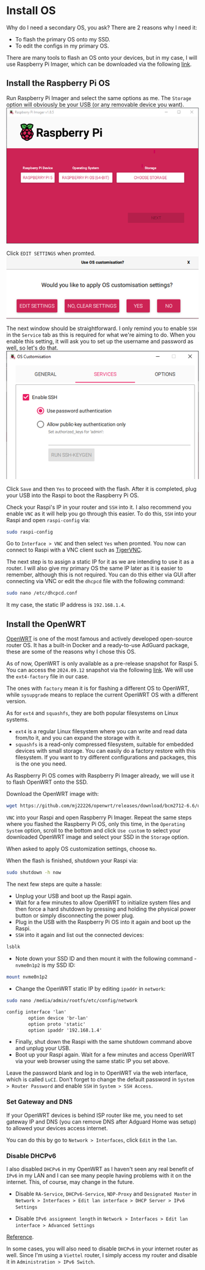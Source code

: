 # Install OS

Why do I need a secondary OS, you ask? There are 2 reasons why I need it:
- To flash the primary OS onto my SSD.
- To edit the configs in my primary OS.

There are many tools to flash an OS onto your devices, but in my case, I will use Raspberry Pi Imager, which can be downloaded via the following [link](https://www.raspberrypi.com/software/).

## Install the Raspberry Pi OS

Run Raspberry Pi Imager and select the same options as me. The `Storage` option will obviously be your USB (or any removable device you want).
![Raspberry Pi Imager options](./assets/install-os/1.png)

Click `EDIT SETTINGS` when promted.
![Raspberry Pi Imager - edit setting](./assets/install-os/2.png)

The next window should be straightforward. I only remind you to enable `SSH` in the `Service` tab as this is required for what we're aiming to do. When you enable this setting, it will ask you to set up the username and password as well, so let's do that.
![Raspberry Pi Imager - enable SSH](./assets/install-os/3.png)

Click `Save` and then `Yes` to proceed with the flash. After it is completed, plug your USB into the Raspi to boot the Raspberry Pi OS.

Check your Raspi's IP in your router and `SSH` into it. I also recommend you enable `VNC` as it will help you go through this easier. To do this, `SSH` into your Raspi and open `raspi-config` via:
```sh
sudo raspi-config
```
Go to `Interface > VNC` and then select `Yes` when promted. You now can connect to Raspi with a VNC client such as [TigerVNC](https://github.com/TigerVNC/tigervnc/releases).

The next step is to assign a static IP for it as we are intending to use it as a router. I will also give my primary OS the same IP later as it is easier to remember, although this is not required. You can do this either via GUI after connecting via VNC or edit the `dhcpcd` file with the following command:
```sh
sudo nano /etc/dhcpcd.conf
```
It my case, the static IP address is `192.168.1.4`.

## Install the OpenWRT

[OpenWRT](https://openwrt.org/) is one of the most famous and actively developed open-source router OS. It has a built-in Docker and a ready-to-use AdGuard package, these are some of the reasons why I chose this OS.

As of now, OpenWRT is only available as a pre-release snapshot for Raspi 5. You can access the `2024.09.12` snapshot via the following [link](https://github.com/mj22226/openwrt/releases/tag/bcm2712-6.6). We will use the `ext4-factory` file in our case.

The ones with `factory` mean it is for flashing a different OS to OpenWRT, while `sysupgrade` means to replace the current OpenWRT OS with a different version.

As for `ext4` and `squashfs`, they are both popular filesystems on Linux systems.
- `ext4` is a regular Linux filesystem where you can write and read data from/to it, and you can expand the storage with it.
- `squashfs` is a read-only compressed filesystem, suitable for embedded devices with small storage. You can easily do a factory restore with this filesystem. If you want to try different configurations and packages, this is the one you need.

As Raspberry Pi OS comes with Raspberry Pi Imager already, we will use it to flash OpenWRT onto the SSD.

Download the OpenWRT image with:
```sh
wget https://github.com/mj22226/openwrt/releases/download/bcm2712-6.6/openwrt-bcm27xx-bcm2712-rpi-5-ext4-factory.img.gz
```
`VNC` into your Raspi and open Raspberry Pi Imager. Repeat the same steps where you flashed the Raspberry Pi OS, only this time, in the `Operating System` option, scroll to the bottom and click `Use custom` to select your downloaded OpenWRT image and select your SSD in the `Storage` option.

When asked to apply OS customization settings, choose `No`.

When the flash is finished, shutdown your Raspi via:
```sh
sudo shutdown -h now
```

The next few steps are quite a hassle:
- Unplug your USB and boot up the Raspi again.
- Wait for a few minutes to allow OpenWRT to initialize system files and then force a hard shutdown by pressing and holding the physical power button or simply disconnecting the power plug.
- Plug in the USB with the Raspberry Pi OS into it again and boot up the Raspi.
- `SSH` into it again and list out the connected devices:
```sh
lsblk
```
- Note down your SSD ID and then mount it with the following command - `nvme0n1p2` is my SSD ID:
```sh
mount nvme0n1p2
```
- Change the OpenWRT static IP by editing `ipaddr` in `network`:
```sh
sudo nano /media/admin/rootfs/etc/config/network
```
```ssh-config
config interface 'lan'
        option device 'br-lan'
        option proto 'static'
        option ipaddr '192.168.1.4'
```

- Finally, shut down the Raspi with the same shutdown command above and unplug your USB.
- Boot up your Raspi again. Wait for a few minutes and access OpenWRT via your web browser using the same static IP you set above.

Leave the password blank and log in to OpenWRT via the web interface, which is called `LuCI`. Don't forget to change the default password in `System > Router Password` and enable `SSH` in `System > SSH Access`.

### Set Gateway and DNS

If your OpenWRT devices is behind ISP router like me, you need to set gateway IP and DNS (you can remove DNS after Adguard Home was setup) to allowed your devices access internet.

You can do this by go to `Network > Interfaces`, click `Edit` in the `lan`.

### Disable DHCPv6

I also disabled `DHCPv6` in my OpenWRT as I haven't seen any real benefit of `IPv6` in my LAN and I can see many people having problems with it on the internet. This, of course, may change in the future.
- Disable `RA-Service`, `DHCPv6-Service`, `NDP-Proxy` and `Designated Master` in `Network > Interfaces > Edit lan interface > DHCP Server > IPv6 Settings`

- Disable `IPv6 assignment length` in `Network > Interfaces > Edit lan interface > Advanced Settings`

[Reference](https://forum.openwrt.org/t/disable-ipv6-in-openwrt-lan-and-wan/199365/5).

In some cases, you will also need to disable `DHCPv6` in your internet router as well. Since I'm using a `Viettel` router, I simply access my router and disable it in `Administration > IPv6 Switch`.